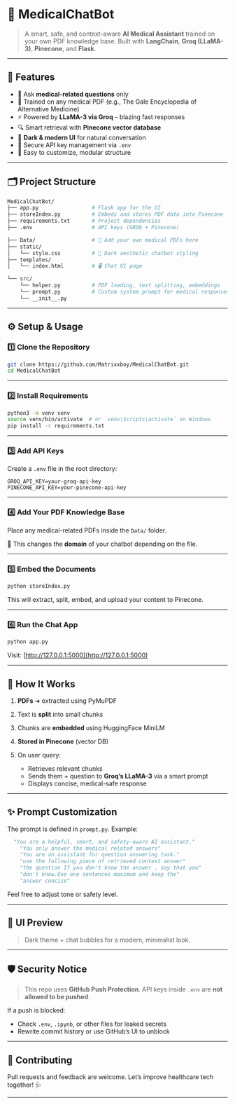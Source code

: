 
# 🧠 MedicalChatBot

> A smart, safe, and context-aware **AI Medical Assistant** trained on your own PDF knowledge base. Built with **LangChain**, **Groq (LLaMA-3)**, **Pinecone**, and **Flask**.

---

## 🚀 Features

- 💬 Ask **medical-related questions** only  
- 📄 Trained on any medical PDF (e.g., The Gale Encyclopedia of Alternative Medicine)  
- ⚡ Powered by **LLaMA-3 via Groq** – blazing fast responses  
- 🔍 Smart retrieval with **Pinecone vector database**  
- 🌙 **Dark & modern UI** for natural conversation  
- 🔐 Secure API key management via `.env`  
- 🔧 Easy to customize, modular structure  

---

## 🗂 Project Structure

```bash
MedicalChatBot/
├── app.py                 # Flask app for the UI
├── storeIndex.py          # Embeds and stores PDF data into Pinecone          
├── requirements.txt       # Project dependencies
├── .env                   # API keys (GROQ + Pinecone)

├── Data/                  # 📄 Add your own medical PDFs here
├── static/
│   └── style.css          # 🌙 Dark aesthetic chatbot styling
├── templates/
│   └── index.html         # 🖥 Chat UI page

└── src/
    └── helper.py          # PDF loading, text splitting, embeddings
    └── prompt.py          # Custom system prompt for medical responses
    └── __init__.py
````

---

## ⚙️ Setup & Usage

### 1️⃣ Clone the Repository

```bash
git clone https://github.com/Matrixxboy/MedicalChatBot.git
cd MedicalChatBot
```

---

### 2️⃣ Install Requirements

```bash
python3 -m venv venv
source venv/bin/activate  # or `venv\Scripts\activate` on Windows
pip install -r requirements.txt
```

---

### 3️⃣ Add API Keys

Create a `.env` file in the root directory:

```env
GROQ_API_KEY=your-groq-api-key
PINECONE_API_KEY=your-pinecone-api-key
```

---

### 4️⃣ Add Your PDF Knowledge Base

Place any medical-related PDFs inside the `Data/` folder.

📌 This changes the **domain** of your chatbot depending on the file.

---

### 5️⃣ Embed the Documents

```bash
python storeIndex.py
```

This will extract, split, embed, and upload your content to Pinecone.

---

### 6️⃣ Run the Chat App

```bash
python app.py
```

Visit: [http://127.0.0.1:5000](http://127.0.0.1:5000)

---

## 🧠 How It Works

1. **PDFs** ➜ extracted using PyMuPDF
2. Text is **split** into small chunks
3. Chunks are **embedded** using HuggingFace MiniLM
4. **Stored in Pinecone** (vector DB)
5. On user query:

   * Retrieves relevant chunks
   * Sends them + question to **Groq’s LLaMA-3** via a smart prompt
   * Displays concise, medical-safe response

---

## ✨ Prompt Customization

The prompt is defined in `prompt.py`. Example:

```python
  "You are a helpful, smart, and safety-aware AI assistant."
    "You only answer the medical related answers"
    "You are an assistant for question answering task."
    "use the following piece of retrieved context answer"
    "the question If you don't know the answer , say that you"
    "don't know.Use one sentences maximum and keep the"
    "answer concise"
```

Feel free to adjust tone or safety level.

---

## 📸 UI Preview

> Dark theme + chat bubbles for a modern, minimalist look.

---

## 🛡 Security Notice

> This repo uses **GitHub Push Protection**.
> API keys inside `.env` are **not allowed to be pushed**.

If a push is blocked:

* Check `.env`, `.ipynb`, or other files for leaked secrets
* Rewrite commit history or use GitHub’s UI to unblock

---

## 🤝 Contributing

Pull requests and feedback are welcome. Let’s improve healthcare tech together! 🩺

---
